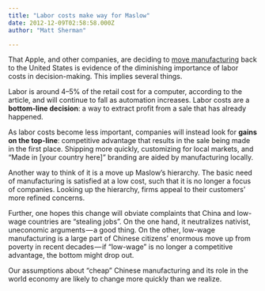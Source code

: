 ```yaml
---
title: "Labor costs make way for Maslow"
date: 2012-12-09T02:58:58.000Z
author: "Matt Sherman"

---
```


That Apple, and other companies, are deciding to [move manufacturing](http://bits.blogs.nytimes.com/2012/12/07/why-apple-got-a-made-in-u-s-a-bug/) back to the United States is evidence of the diminishing importance of labor costs in decision-making. This implies several things.

Labor is around 4–5% of the retail cost for a computer, according to the article, and will continue to fall as automation increases. Labor costs are a **bottom-line decision**: a way to extract profit from a sale that has already happened.

As labor costs become less important, companies will instead look for **gains on the top-line**: competitive advantage that results in the sale being made in the first place. Shipping more quickly, customizing for local markets, and “Made in [your country here]” branding are aided by manufacturing locally.

Another way to think of it is a move up Maslow’s hierarchy. The basic need of manufacturing is satisfied at a low cost, such that it is no longer a focus of companies. Looking up the hierarchy, firms appeal to their customers’ more refined concerns.

Further, one hopes this change will obviate complaints that China and low-wage countries are “stealing jobs”. On the one hand, it neutralizes nativist, uneconomic arguments — a good thing. On the other, low-wage manufacturing is a large part of Chinese citizens’ enormous move up from poverty in recent decades — if “low-wage” is no longer a competitive advantage, the bottom might drop out.

Our assumptions about “cheap” Chinese manufacturing and its role in the world economy are likely to change more quickly than we realize.
